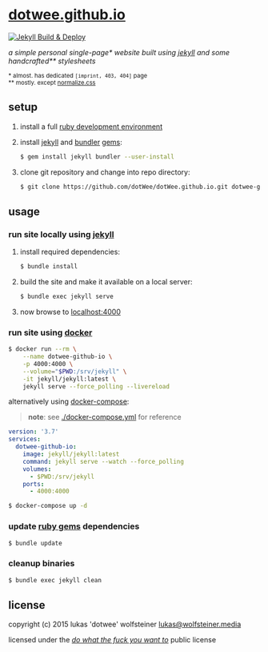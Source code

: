 # [dotwee.github.io](https://dotwee.github.io/)

[![Jekyll Build & Deploy](https://github.com/dotWee/dotWee.github.io/actions/workflows/main.yml/badge.svg)](https://github.com/dotWee/dotWee.github.io/actions/workflows/main.yml)

_a simple personal single-page* website built using [jekyll](https://jekyllrb.com/) and some handcrafted** stylesheets_

<sub>* almost. has dedicated `[imprint, 403, 404]` page</sub>
</br>
<sub>** mostly. except <a href="http://necolas.github.io/normalize.css/">normalize.css</a></sub>

## setup

1. install a full [ruby development environment](https://jekyllrb.com/docs/installation/)
2. install [jekyll](https://jekyllrb.com/) and [bundler](https://jekyllrb.com/docs/ruby-101/#bundler) [gems](https://jekyllrb.com/docs/ruby-101/#gems):

    ```bash
    $ gem install jekyll bundler --user-install
    ```

3. clone git repository and change into repo directory:

    ```bash
    $ git clone https://github.com/dotWee/dotWee.github.io.git dotwee-github-io && cd dotwee-github-io
    ```

## usage

### run site locally using [jekyll](https://jekyllrb.com/)

1. install required dependencies:

    ```bash
    $ bundle install
    ```

2. build the site and make it available on a local server:

    ```bash
    $ bundle exec jekyll serve
    ```

3. now browse to [localhost:4000](http://localhost:4000)

### run site using [docker](https://www.docker.com/)

```bash
$ docker run --rm \
    --name dotwee-github-io \
    -p 4000:4000 \
    --volume="$PWD:/srv/jekyll" \
    -it jekyll/jekyll:latest \
    jekyll serve --force_polling --livereload
```

alternatively using [docker-compose](https://docs.docker.com/compose):

> **note**: see [./docker-compose.yml](./docker-compose.yml) for reference

```yaml
version: '3.7'
services:
  dotwee-github-io:
    image: jekyll/jekyll:latest
    command: jekyll serve --watch --force_polling
    volumes:
      - $PWD:/srv/jekyll
    ports:
      - 4000:4000
```

```bash
$ docker-compose up -d
```

### update [ruby gems](https://rubygems.org/) dependencies

```bash
$ bundle update
```

### cleanup binaries

```bash
$ bundle exec jekyll clean
```

## license

copyright (c) 2015 lukas 'dotwee' wolfsteiner <lukas@wolfsteiner.media>

licensed under the [_do what the fuck you want to_](/LICENSE) public license
